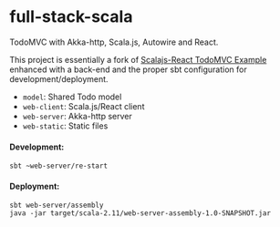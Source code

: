# full-stack-scala

TodoMVC with Akka-http, Scala.js, Autowire and React.

This project is essentially a fork of [Scalajs-React TodoMVC Example](https://github.com/tastejs/todomvc/tree/gh-pages/examples/scalajs-react) enhanced with a back-end and the proper sbt configuration for development/deployment.

- `model`: Shared Todo model
- `web-client`: Scala.js/React client
- `web-server`: Akka-http server
- `web-static`: Static files

#### Development:
    
```
sbt ~web-server/re-start
```

#### Deployment:

```
sbt web-server/assembly
java -jar target/scala-2.11/web-server-assembly-1.0-SNAPSHOT.jar
```
